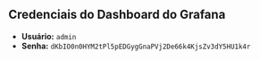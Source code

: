 ## Credenciais do Dashboard do Grafana

- **Usuário:** `admin`
- **Senha:** `dKbIO0n0HYM2tPl5pEDGygGnaPVj2De66k4KjsZv3dY5HU1k4r`